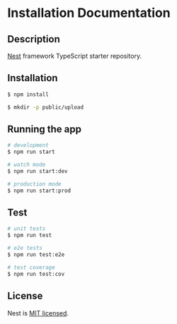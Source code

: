 # Installation Documentation
## Description

[Nest](https://github.com/nestjs/nest) framework TypeScript starter repository.

## Installation

```bash
$ npm install
```
```bash
$ mkdir -p public/upload
```

## Running the app

```bash
# development
$ npm run start

# watch mode
$ npm run start:dev

# production mode
$ npm run start:prod
```

## Test

```bash
# unit tests
$ npm run test

# e2e tests
$ npm run test:e2e

# test coverage
$ npm run test:cov
```

## License

Nest is [MIT licensed](LICENSE).
